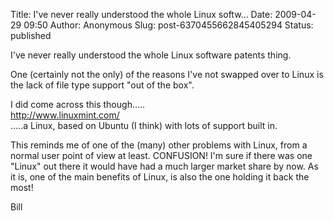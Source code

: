 Title: I've never really understood the whole Linux softw...
Date: 2009-04-29 09:50
Author: Anonymous
Slug: post-6370455662845405294
Status: published

I've never really understood the whole Linux software patents thing.  
  
One (certainly not the only) of the reasons I've not swapped over to Linux is the lack of file type support "out of the box".  
  
I did come across this though.....  
http://www.linuxmint.com/  
.....a Linux, based on Ubuntu (I think) with lots of support built in.  
  
This reminds me of one of the (many) other problems with Linux, from a normal user point of view at least. CONFUSION! I'm sure if there was one "Linux" out there it would have had a much larger market share by now. As it is, one of the main benefits of Linux, is also the one holding it back the most!  
  
Bill
